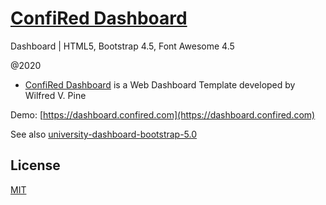 # [ConfiRed Dashboard](https://dashboard.confired.com)

Dashboard | HTML5, Bootstrap 4.5, Font Awesome 4.5

@2020

- [ConfiRed Dashboard](https://dashboard.confired.com) is a Web Dashboard Template developed by Wilfred V. Pine

Demo: [https://dashboard.confired.com](https://dashboard.confired.com)

See also [university-dashboard-bootstrap-5.0](https://github.com/wilfredpine/university-dashboard-bootstrap-5.0)

## License
[MIT](https://github.com/wilfredpine/confired-dashboard/blob/main/LICENSE)
